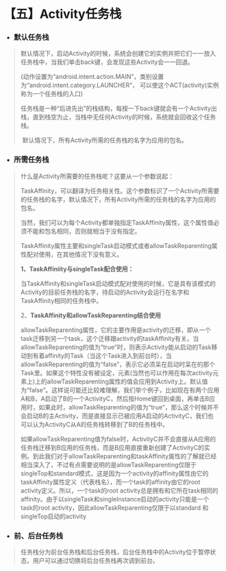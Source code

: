 # 【五】Activity任务栈

* ### 默认任务栈

>   默认情况下，启动Activity的时候，系统会创建它的实例并把它们一一放入任务栈中，当我们单击back键，会发现这些Activity会一一回退。
>
> ​    (动作设置为“android.intent.action.MAIN”，类别设置为“android.intent.category.LAUNCHER”， 可以使这个ACT(activity)实例称为一个任务栈的入口)
>
> ​    任务栈是一种“后进先出”的栈结构，每按一下back键就会有一个Activity出栈，直到栈空为止，当栈中无任何Activity的时候，系统就会回收这个任务栈。
>
> ​    默认情况下，所有Activity所需的任务栈的名字为应用的包名。

* ### 所需任务栈

> 什么是Activity所需要的任务栈呢？这要从一个参数说起：
>
> ​    TaskAffinity，可以翻译为任务相关性。这个参数标识了一个Activity所需要的任务栈的名字，默认情况下，所有Activity所需的任务栈的名字为应用的包名。
>
> ​    当然，我们可以为每个Activity都单独指定TaskAffinity属性，这个属性值必须不能和包名相同，否则就相当于没有指定。
>
> ​    TaskAffinity属性主要和singleTask启动模式或者allowTaskReparenting属性配对使用，在其他情况下没有意义。
>
> **1、TaskAffiniity与singleTask配合使用：**
>
>    当TaskAffinity和singleTask启动模式配对使用的时候，它是具有该模式的Activity的目前任务栈的名字，待启动的Activity会运行在名字和TaskAffinity相同的任务栈中。
>
> 2、**TaskAffinity和allowTaskReparenting结合使用**
>
> ​    allowTaskReparenting属性，它的主要作用是activity的迁移，即从一个task迁移到另一个task，这个迁移跟activity的taskAffinity有关。当allowTaskReparenting的值为“true”时，则表示Activity能从启动的Task移动到有着affinity的Task（当这个Task进入到前台时），当allowTaskReparenting的值为“false”，表示它必须呆在启动时呆在的那个Task里。如果这个特性没有被设定，元素(当然也可以作用在每次activity元素上)上的allowTaskReparenting属性的值会应用到Activity上。默认值为“false”。这样说可能还比较难理解，我们举个例子，比如现在有两个应用A和B，A启动了B的一个ActivityC，然后按Home键回到桌面，再单击B应用时，如果此时，allowTaskReparenting的值为“true”，那么这个时候并不会启动B的主Activity，而是直接显示已被应用A启动的ActivityC，我们也可以认为ActivityC从A的任务栈转移到了B的任务栈中。
>
> ​    如果allowTaskReparenting值为false时，ActivityC并不会直接从A应用的任务栈迁移到B应用的任务栈，而是B应用直接重新创建了ActivityC的实例。到此我们对于allowTaskReparenting和taskAffinity属性的了解就已经相当深入了，不过有点需要说明的是allowTaskReparenting仅限于singleTop和standard模式，这是因为一个activity的affinity属性由它的taskAffinity属性定义（代表栈名），而一个task的affinity由它的root activity定义。所以，一个task的root activity总是拥有和它所在task相同的affinity。由于以singleTask和singleInstance启动的activity只能是一个task的root activity，因此allowTaskReparenting仅限于以standard 和singleTop启动的activity

* ### 前、后台任务栈

> 任务栈分为前台任务栈和后台任务栈，后台任务栈中的Activity位于暂停状态，用户可以通过切换将后台任务栈再次调到前台。